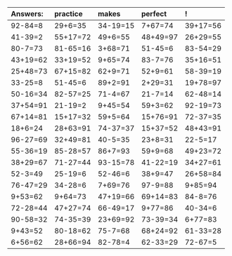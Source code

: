 | Answers: | practice | makes | perfect | ! |
| :--- | :--- | :--- | :--- | :--- |
| 92-84=8 | 29+6=35 | 34-19=15 | 7+67=74 | 39+17=56 | 
| 41-39=2 | 55+17=72 | 49+6=55 | 48+49=97 | 26+29=55 | 
| 80-7=73 | 81-65=16 | 3+68=71 | 51-45=6 | 83-54=29 | 
| 43+19=62 | 33+19=52 | 9+65=74 | 83-7=76 | 35+16=51 | 
| 25+48=73 | 67+15=82 | 62+9=71 | 52+9=61 | 58-39=19 | 
| 33-25=8 | 51-45=6 | 89+2=91 | 2+29=31 | 19+78=97 | 
| 50-16=34 | 82-57=25 | 71-4=67 | 21-7=14 | 62-48=14 | 
| 37+54=91 | 21-19=2 | 9+45=54 | 59+3=62 | 92-19=73 | 
| 67+14=81 | 15+17=32 | 59+5=64 | 15+76=91 | 72-37=35 | 
| 18+6=24 | 28+63=91 | 74-37=37 | 15+37=52 | 48+43=91 | 
| 96-27=69 | 32+49=81 | 40-5=35 | 23+8=31 | 22-5=17 | 
| 55-36=19 | 85-28=57 | 86+7=93 | 59+9=68 | 49+23=72 | 
| 38+29=67 | 71-27=44 | 93-15=78 | 41-22=19 | 34+27=61 | 
| 52-3=49 | 25-19=6 | 52-46=6 | 38+9=47 | 26+58=84 | 
| 76-47=29 | 34-28=6 | 7+69=76 | 97-9=88 | 9+85=94 | 
| 9+53=62 | 9+64=73 | 47+19=66 | 69+14=83 | 84-8=76 | 
| 72-28=44 | 47+27=74 | 66-49=17 | 9+77=86 | 40-34=6 | 
| 90-58=32 | 74-35=39 | 23+69=92 | 73-39=34 | 6+77=83 | 
| 9+43=52 | 80-18=62 | 75-7=68 | 68+24=92 | 61-33=28 | 
| 6+56=62 | 28+66=94 | 82-78=4 | 62-33=29 | 72-67=5 | 
